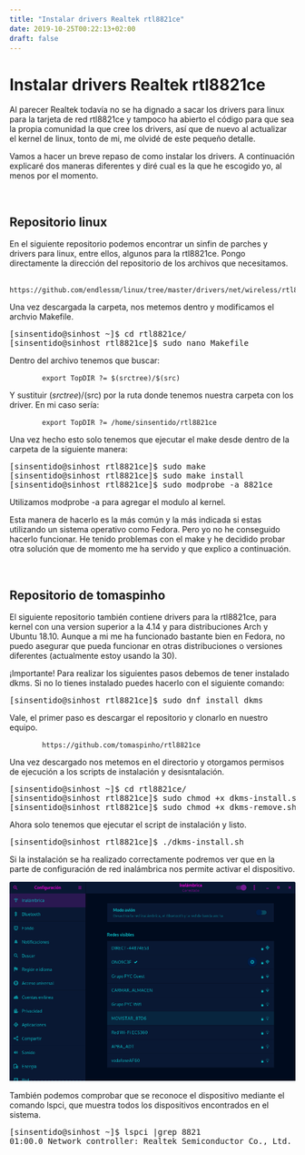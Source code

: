 ```yaml
---
title: "Instalar drivers Realtek rtl8821ce"
date: 2019-10-25T00:22:13+02:00
draft: false
---
```


<h1>Instalar drivers Realtek rtl8821ce</h1>

Al parecer Realtek todavía no se ha dignado a sacar los drivers para linux para la tarjeta de red rtl8821ce y tampoco ha abierto el código para que sea la propia comunidad la que cree los drivers, así que de nuevo al actualizar el kernel de linux, tonto de mi, me olvidé de este pequeño detalle. 

Vamos a hacer un breve repaso de como instalar los drivers. A continuación explicaré dos maneras diferentes y diré cual es la que he escogido yo, al menos por el momento.

<br/>
<h2>Repositorio linux</h2>

En el siguiente repositorio podemos encontrar un sinfin de parches y drivers para linux, entre ellos, algunos para la rtl8821ce. Pongo directamente la dirección del repositorio de los archivos que necesitamos.

            https://github.com/endlessm/linux/tree/master/drivers/net/wireless/rtl8821ce

Una vez descargada la carpeta, nos metemos dentro y modificamos el archvio Makefile.

<pre>[sinsentido@sinhost ~]$ cd rtl8821ce/
[sinsentido@sinhost rtl8821ce]$ sudo nano Makefile 
</pre>

Dentro del archivo tenemos que buscar: 

            export TopDIR ?= $(srctree)/$(src)

Y sustituir $(srctree)/$(src) por la ruta donde tenemos nuestra carpeta con los driver. En mi caso sería:

            export TopDIR ?= /home/sinsentido/rtl8821ce


Una vez hecho esto solo tenemos que ejecutar el make desde dentro de la carpeta de la siguiente manera:

<pre>[sinsentido@sinhost rtl8821ce]$ sudo make
[sinsentido@sinhost rtl8821ce]$ sudo make install
[sinsentido@sinhost rtl8821ce]$ sudo modprobe -a 8821ce
</pre>

Utilizamos modprobe -a para agregar el modulo al kernel.

Esta manera de hacerlo es la más común y la más indicada si estas utilizando un sistema operativo como Fedora. Pero yo no he conseguido hacerlo funcionar. He tenido problemas con el make y he decidido probar otra solución que de momento me ha servido y que explico a continuación.

<br/>
<h2>Repositorio de tomaspinho</h2>

El siguiente repositorio también contiene drivers para la rtl8821ce, para kernel con una version superior a la 4.14 y para distribuciones Arch y Ubuntu 18.10. Aunque a mi me ha funcionado bastante bien en Fedora, no puedo asegurar que pueda funcionar en otras distribuciones o versiones diferentes (actualmente estoy usando la 30).

¡Importante! Para realizar los siguientes pasos debemos de tener instalado dkms. Si no lo tienes instalado puedes hacerlo con el siguiente comando: 

<pre>[sinsentido@sinhost rtl8821ce]$ sudo dnf install dkms
</pre>

Vale, el primer paso es descargar el repositorio y clonarlo en nuestro equipo.

            https://github.com/tomaspinho/rtl8821ce

Una vez descargado nos metemos en el directorio y otorgamos permisos de ejecución a los scripts de instalación y desisntalación.

<pre>[sinsentido@sinhost ~]$ cd rtl8821ce/
[sinsentido@sinhost rtl8821ce]$ sudo chmod +x dkms-install.sh 
[sinsentido@sinhost rtl8821ce]$ sudo chmod +x dkms-remove.sh 
</pre>

Ahora solo tenemos que ejecutar el script de instalación y listo.

<pre>[sinsentido@sinhost rtl8821ce]$ ./dkms-install.sh 
</pre>

Si la instalación se ha realizado correctamente podremos ver que en la parte de configuración de red inalámbrica nos permite activar el dispositivo.

<img src="resources/configuracionInalambricaPostRtl8821ce.png">

También podemos comprobar que se reconoce el dispositivo mediante el comando lspci, que muestra todos los dispositivos encontrados en el sistema.

<pre>[sinsentido@sinhost ~]$ lspci |grep 8821
01:00.0 Network controller: Realtek Semiconductor Co., Ltd. RTL<font color="#CC0000"><b>8821</b></font>CE 802.11ac PCIe Wireless Network Adapter
</pre>









